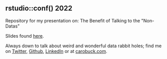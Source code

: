 ## rstudio::conf() 2022

Repository for my presentation on: The Benefit of Talking to the "Non-Datas" 

Slides found [here](https://rconf-2022-caro-buck.netlify.app/).

Always down to talk about weird and wonderful data rabbit holes; find me on [Twitter](https://twitter.com/caroissilly), [Github](https://github.com/carobuck), [LinkedIn](https://www.linkedin.com/in/caro-buck/) or at [carobuck.com](carobuck.com). 